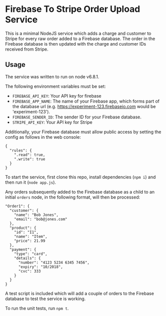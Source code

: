 # Firebase To Stripe Order Upload Service

This is a minimal NodeJS service which adds a charge and customer to Stripe for every raw order added to a Firebase database. The order in the Firebase database is then updated with the charge and customer IDs received from Stripe.

## Usage

The service was written to run on node v6.8.1.

The following environment variables must be set:

- ```FIREBASE_API_KEY```: Your API key for firebase
- ```FIREBASE_APP_NAME```: The name of your Firebase app, which forms part of the database url (e.g. https://experiment-123.firebaseio.com would be 'experiment-123').
- ```FIREBASE_SENDER_ID```: The sender ID for your Firebase database.
- ```STRIPE_API_KEY```: Your API key for Stripe

Additionally, your Firebase database must allow public access by setting the config as follows in the web console:
```
{
  "rules": {
    ".read": true,
    ".write": true
  }
}
```

To start the service, first clone this repo, install dependencies (```npm i```) and then run it (```node app.js```).

Any orders subsequently added to the Firebase database as a child to an initial ```orders``` node, in the following format, will then be processed:

```
"Order1": {
  "customer": {
    "name": "Bob Jones",
    "email": "bob@jones.com"
  },
  "product": {
    "id": "I1",
    "name": "Item",
    "price": 21.99
  },
  "payment": {
    "type": "card",
    "details": {
      "number": "4123 5234 6345 7456",
      "expiry": "10/2018",
      "cvc": 333
    }
  }
}
```

A test script is included which will add a couple of orders to the Firebase database to test the service is working.

To run the unit tests, run ```npm t```.
